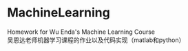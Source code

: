 # MachineLearning
Homework for Wu Enda's Machine Learning Course <br />
吴恩达老师机器学习课程的作业以及代码实现（matlab和python）
